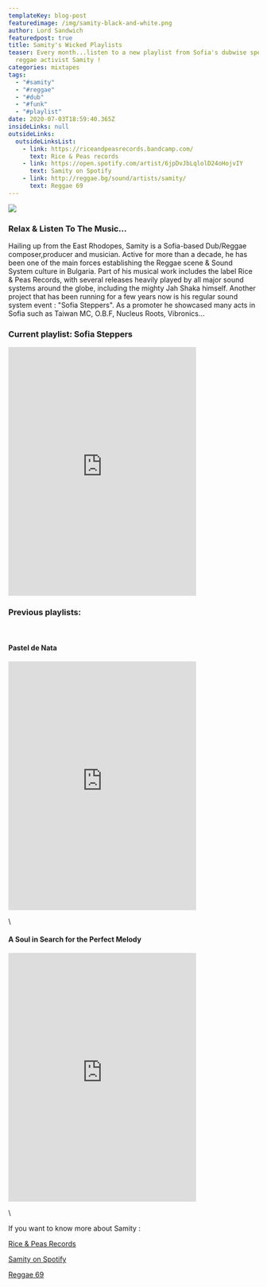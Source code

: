 ```yaml
---
templateKey: blog-post
featuredimage: /img/samity-black-and-white.png
author: Lord Sandwich
featuredpost: true
title: Samity's Wicked Playlists
teaser: Every month...listen to a new playlist from Sofia's dubwise specialist &
  reggae activist Samity !
categories: mixtapes
tags:
  - "#samity"
  - "#reggae"
  - "#dub"
  - "#funk"
  - "#playlist"
date: 2020-07-03T18:59:40.365Z
insideLinks: null
outsideLinks:
  outsideLinksList:
    - link: https://riceandpeasrecords.bandcamp.com/
      text: Rice & Peas records
    - link: https://open.spotify.com/artist/6jpDvJbLqlolD24oHojvIY
      text: Samity on Spotify
    - link: http://reggae.bg/sound/artists/samity/
      text: Reggae 69
---
```

![](/img/theasymetrics_samity_small.png)

### Relax & Listen To The Music...


Hailing up from the East Rhodopes, Samity is a Sofia-based Dub/Reggae composer,producer and musician. Active for more than a decade, he has been one of the main forces establishing the Reggae scene & Sound System culture in Bulgaria. Part of his musical work includes the label Rice & Peas Records, with several releases heavily played by all major sound systems around the globe, including the mighty Jah Shaka himself. Another project that has been running for a few years now is his regular sound system event : "Sofia Steppers". As a promoter he showcased many acts in Sofia such as Taiwan MC, O.B.F, Nucleus Roots, Vibronics... 

### Current playlist: Sofia Steppers

<iframe src="https://open.spotify.com/embed/playlist/1avtAesZqje9ucFRV1pdHZ" width="75%" height="500" frameborder="0" allowtransparency="true" allow="encrypted-media"></iframe>

  <br>

### Previous playlists:

 <br>

#### Pastel de Nata

<iframe src="https://open.spotify.com/embed/playlist/6gBWY3iRudlbj2WzHyP1mo" width="75%" height="500" frameborder="0" allowtransparency="true" allow="encrypted-media"></iframe>

\    <br>

#### A Soul in Search for the Perfect Melody

<iframe src="https://open.spotify.com/embed/playlist/1QaFM7dxhFVBmeUXVGmhwY" width="75%" height="500" frameborder="0" allowtransparency="true" allow="encrypted-media"></iframe>

\    <br>

If you want to know more about Samity :

[Rice & Peas Records](https://riceandpeasrecords.bandcamp.com/) <br>

[Samity on Spotify](https://open.spotify.com/artist/6jpDvJbLqlolD24oHojvIY?si=SkNudIrRTUq2mF3oQ1Mv-g) <br>

[Reggae 69](http://reggae.bg/sound/artists/samity/?fbclid=IwAR0VSo-HeolexVrESulBxKWibTEECORn8y7efqiMBHBOaxuvxHmGRHHThHo)